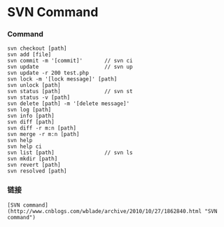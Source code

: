 SVN Command
===============

### Command
    svn checkout [path]
    svn add [file]
    svn commit -m '[commit]'       // svn ci
    svn update                     // svn up
    svn update -r 200 test.php
    svn lock -m '[lock message]' [path]
    svn unlock [path]
    svn status [path]              // svn st
    svn status -v [path]
    svn delete [path] -m '[delete message]'
    svn log [path]
    svn info [path]
    svn diff [path]
    svn diff -r m:n [path]
    svn merge -r m:n [path]
    svn help
    svn help ci
    svn list [path]                // svn ls
    svn mkdir [path]
    svn revert [path]
    svn resolved [path]
    


### 链接
    [SVN command](http://www.cnblogs.com/wblade/archive/2010/10/27/1862840.html "SVN command")
